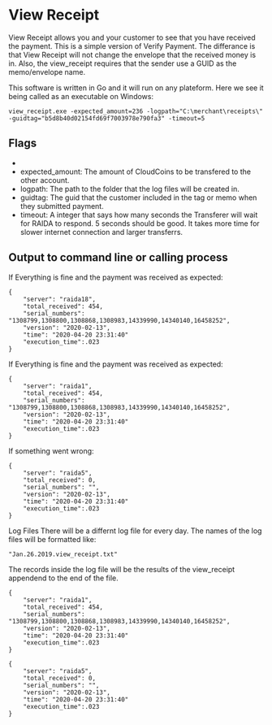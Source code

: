 # View Receipt

View Receipt allows you and your customer to see that you have received the payment. This is a simple version of Verify Payment. 
The differance is that View Receipt will not change the envelope that the received money is in. Also, the view_receipt requires that the 
sender use a GUID as the memo/envelope name. 

This software is written in Go and it will run on any plateform. Here we see it being called as an executable on Windows:

```
view_receipt.exe -expected_amount=236 -logpath="C:\merchant\receipts\" -guidtag="b5d8b40d02154fd69f7003978e790fa3" -timeout=5
```
## Flags
*
* expected_amount: The amount of CloudCoins to be transfered to the other account.
* logpath: The path to the folder that the log files will be created in.
* guidtag: The guid that the customer included in the tag or memo when they submitted payment. 
* timeout: A integer that says how many seconds the Transferer will wait for RAIDA to respond. 5 seconds should be good. It takes more time for slower internet connection and larger transferrs.

## Output to command line or calling process

If Everything is fine and the payment was received as expected:
```
{
	"server": "raida18",
	"total_received": 454,
	"serial_numbers": "1308799,1308800,1308868,1308983,14339990,14340140,16458252",
	"version": "2020-02-13",
	"time": "2020-04-20 23:31:40"
	"execution_time":.023
}
```
If Everything is fine and the payment was received as expected:
```
{
	"server": "raida1",
	"total_received": 454,
	"serial_numbers": "1308799,1308800,1308868,1308983,14339990,14340140,16458252",
	"version": "2020-02-13",
	"time": "2020-04-20 23:31:40"
	"execution_time":.023
}
```

If something went wrong: 
```
{
	"server": "raida5",
	"total_received": 0,
	"serial_numbers": "",
	"version": "2020-02-13",
	"time": "2020-04-20 23:31:40"
	"execution_time":.023
}
```
Log Files
There will be a differnt log file for every day. The names of the log files will be formatted like:
```
"Jan.26.2019.view_receipt.txt"
```  
The records inside the log file will be the results of the view_receipt appendend to the end of the file. 

```
{
	"server": "raida1",
	"total_received": 454,
	"serial_numbers": "1308799,1308800,1308868,1308983,14339990,14340140,16458252",
	"version": "2020-02-13",
	"time": "2020-04-20 23:31:40"
	"execution_time":.023
}

{
	"server": "raida5",
	"total_received": 0,
	"serial_numbers": "",
	"version": "2020-02-13",
	"time": "2020-04-20 23:31:40"
	"execution_time":.023
}
```
